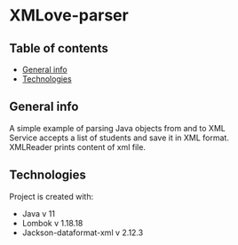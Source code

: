 # XMLove-parser  

## Table of contents
* [General info](#general-info)
* [Technologies](#technologies)

## General info
A simple example of parsing Java objects from and to XML  
Service accepts a list of students and save it in XML format.  
XMLReader prints content of xml file.  


	
## Technologies
Project is created with:
* Java v 11
* Lombok v 1.18.18
* Jackson-dataformat-xml v 2.12.3

	
